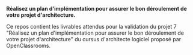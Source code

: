 **Réalisez un plan d'implémentation pour assurer le bon déroulement de votre projet d'architecture.**

Ce repos contient les livrables attendus pour la validation du projet 7 "Réalisez un plan d'implémentation pour assurer le bon déroulement de votre projet d'architecture" du cursus d'architecte logiciel proposé par OpenClassrooms.
